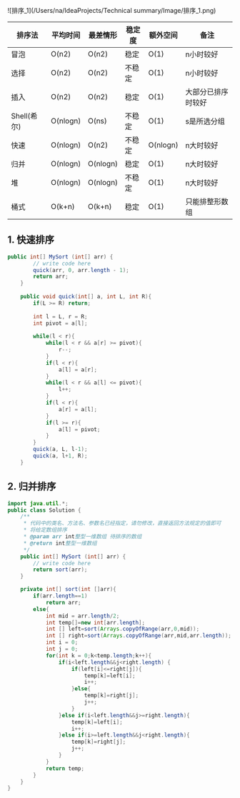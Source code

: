 ![排序_1](/Users/na/IdeaProjects/Technical summary/Image/排序_1.png)

| 排序法      | 平均时间 | 最差情形 | 稳定度 | 额外空间 | 备注               |
| ----------- | -------- | -------- | ------ | -------- | ------------------ |
| 冒泡        | O(n2)    | O(n2)    | 稳定   | O(1)     | n小时较好          |
| 选择        | O(n2)    | O(n2)    | 不稳定 | O(1)     | n小时较好          |
| 插入        | O(n2)    | O(n2)    | 稳定   | O(1)     | 大部分已排序时较好 |
| Shell(希尔) | O(nlogn) | O(ns)    | 不稳定 | O(1)     | s是所选分组        |
| 快速        | O(nlogn) | O(n2)    | 不稳定 | O(nlogn) | n大时较好          |
| 归并        | O(nlogn) | O(nlogn) | 稳定   | O(1)     | n大时较好          |
| 堆          | O(nlogn) | O(nlogn) | 不稳定 | O(1)     | n大时较好          |
| 桶式        | O(k+n)   | O(k+n)   | 稳定   | O(1)     | 只能排整形数组     |

## 1. 快速排序

```java
public int[] MySort (int[] arr) {
        // write code here
        quick(arr, 0, arr.length - 1);
        return arr;
    }
    
    public void quick(int[] a, int L, int R){
        if(L >= R) return;
        
        int l = L, r = R;
        int pivot = a[l];
        
        while(l < r){
            while(l < r && a[r] >= pivot){
                r--;
            }
            if(l < r){
                a[l] = a[r];
            }
            while(l < r && a[l] <= pivot){
                l++;
            }
            if(l < r){
                a[r] = a[l];
            }
            if(l >= r){
                a[l] = pivot;
            }
        }
        quick(a, L, l-1);
        quick(a, l+1, R);
    }
```

## 2. 归并排序

```java
import java.util.*;
public class Solution {
    /**
     * 代码中的类名、方法名、参数名已经指定，请勿修改，直接返回方法规定的值即可
     * 将给定数组排序
     * @param arr int整型一维数组 待排序的数组
     * @return int整型一维数组
     */
    public int[] MySort (int[] arr) {
        // write code here
        return sort(arr);
    }

    private int[] sort(int []arr){
        if(arr.length==1)
            return arr;
        else{
            int mid = arr.length/2;
            int temp[]=new int[arr.length];
            int [] left=sort(Arrays.copyOfRange(arr,0,mid));
            int [] right=sort(Arrays.copyOfRange(arr,mid,arr.length));
            int i = 0;
            int j = 0;
            for(int k = 0;k<temp.length;k++){
                if(i<left.length&&j<right.length) {
                    if(left[i]<=right[j]){
                        temp[k]=left[i];
                        i++;
                    }else{
                        temp[k]=right[j];
                        j++;
                    }
                }else if(i<left.length&&j>=right.length){
                    temp[k]=left[i];
                    i++;
                }else if(i>=left.length&&j<right.length){
                    temp[k]=right[j];
                    j++;
                }
            }
            return temp;
        }
    }
}
```

